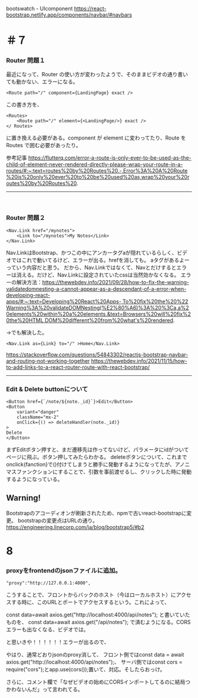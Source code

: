 bootswatch - UIcomponent
https://react-bootstrap.netlify.app/components/navbar/#navbars

# ＃７

### Router 問題１

最近になって、Router の使い方が変わったようで、そのままビデオの通り書いても動かない、エラーになる。

```
<Route path="/" component={LandingPage} exact />
```

この書き方を、

```
<Routes>
    <Route path="/" element={<LandingPage/>} exact />
</ Routes>
```

に置き換える必要がある。component が element に変わってたり、Route を Routes で囲む必要があったり。

参考記事
https://flutterq.com/error-a-route-is-only-ever-to-be-used-as-the-child-of-element-never-rendered-directly-please-wrap-your-route-in-a-routes/#:~:text=routes%20by%20Routes%20.-,Error%3A%20A%20Route%20is%20only%20ever%20to%20be%20used%20as,wrap%20your%20routes%20by%20Routes%20.    
  
---
  　
### Router 問題２  
```
<Nav.Link href="/mynotes">
    <Link to="/mynotes">My Notes</Link>
</Nav.Link>
```  
Nav.LinkはBootstrap、かつこの中にアンカータグaが隠れているらしく、ビデオではこれで動いてるけど、エラーが出る。hrefを消しても。
aタグがあるよーっていう内容だと思う。
だから、Nav.Linkではなくて、Navとだけするとエラーは消える。だけど、Nav.Linkに設定されていたcssは当然効かなくなる。
エラーの解決方法：https://thewebdev.info/2021/09/28/how-to-fix-the-warning-validatedomnesting-a-cannot-appear-as-a-descendant-of-a-error-when-developing-react-apps/#:~:text=Developing%20React%20Apps-,To%20fix%20the%20%22Warning%3A%20validateDOMNesting(%E2%80%A6)%3A%20%3Ca,a%20elements%20within%20a%20elements.&text=Browsers%20will%20fix%20the%20HTML,DOM%20different%20from%20what's%20rendered.  

->でも解決した。
```
<Nav.Link as={Link} to="/" >Home</Nav.Link>
```
https://stackoverflow.com/questions/54843302/reactjs-bootstrap-navbar-and-routing-not-working-together
https://thewebdev.info/2021/11/15/how-to-add-links-to-a-react-router-route-with-react-bootstrap/

  
---

### Edit & Delete buttonについて

```
<Button href={`/note/${note._id}`}>Edit</Button>
<Button
    variant="danger"
    className="mx-2"
    onClick={() => deleteHandler(note._id)}
>
Delete
</Button>
```
まずEditボタン押すと、まだ遷移先は作ってないけど、パラメータにidがついてページに飛ぶ。ボタン押してみたらわかる。
deleteボタンについて、これまでonclick{fanction}で()付けてしまうと勝手に発動するようになってたが、アノニマスファンクションにすることで、引数を事前渡せるし、クリックした時に発動するようになっている。  
  
## Warning!
  
Bootstrapのアコーディオンが刷新されたため、npmで古いreact-bootstrapに変更。
bootstrapの変更点はURLの通り。
https://engineering.linecorp.com/ja/blog/bootstrap5/#b2  

  

# 8

### proxyをfrontendのjsonファイルに追加。

```
"proxy":"http://127.0.0.1:4000",
```

こうすることで、フロントからバックのホスト（今はローカルホスト）にアクセスする時に、このURLとポートでアクセスするという。これによって、

const data=await axios.get("http://localhost:4000/api/notes");
と書いていたものを、
const data=await axios.get("/api/notes");
で済むようになる。CORSエラーも出なくなる、ビデオでは。

と思いきや！！！！！！エラーが出るので、  

やはり、通常どおりjsonのproxy消して、
フロント側ではconst data = await axios.get("http://localhost:4000/api/notes");、
サーバ側ではconst cors = require("cors");とapp.use(cors());置いて、対応。そしたらおっけ。

さらに、コメント欄で「なぜビデオの始めにCORSインポートしてるのに結局つかわないんだ」って言われてる。

